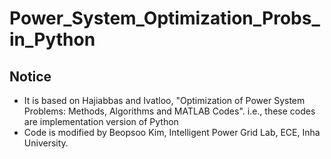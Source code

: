 # Power_System_Optimization_Probs_in_Python

## Notice

* It is based on Hajiabbas and Ivatloo, "Optimization of Power System Problems: Methods, Algorithms and MATLAB Codes". i.e., these codes are implementation version of Python
* Code is modified by Beopsoo Kim, Intelligent Power Grid Lab, ECE, Inha University.
